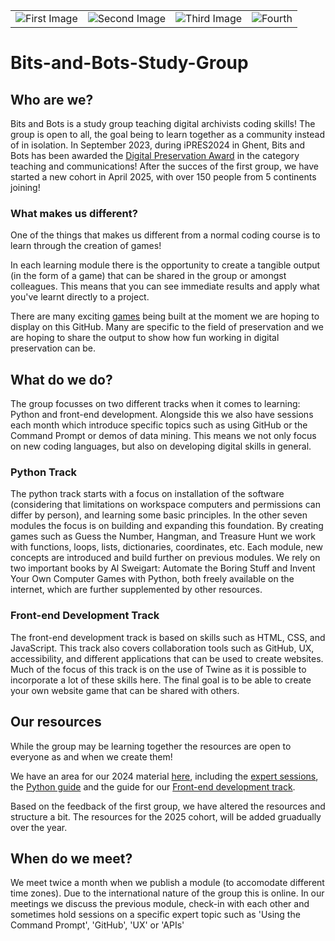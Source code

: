 |||||
|:-:|:-:|:-:|:-:|
|![First Image](https://github.com/Lotte-W/Bits-and-Bots-study-group/blob/main/media/Bits%20and%20Bots%20logo.jpg)|![Second Image](https://github.com/Lotte-W/Bits-and-Bots-study-group/blob/main/media/Bits%20and%20Bots%20logo.jpg)|![Third Image](https://github.com/Lotte-W/Bits-and-Bots-study-group/blob/main/media/Bits%20and%20Bots%20logo.jpg)|![Fourth](https://github.com/Lotte-W/Bits-and-Bots-study-group/blob/main/media/Bits%20and%20Bots%20logo.jpg)|

# Bits-and-Bots-Study-Group

## Who are we?
Bits and Bots is a study group teaching digital archivists coding skills! The group is open to all, the goal being to learn together as a community instead of in isolation. 
In September 2023, during iPRES2024 in Ghent, Bits and Bots has been awarded the [Digital Preservation Award](https://www.dpconline.org/events/digital-preservation-awards/the-finalists-award-for-teaching-and-communications) in the category teaching and communications! 
After the succes of the first group, we have started a new cohort in April 2025, with over 150 people from 5 continents joining!

### What makes us different?

One of the things that makes us different from a normal coding course is to learn through the creation of games!

In each learning module there is the opportunity to create a tangible output (in the form of a game) that can be shared in the group or amongst colleagues. This means that you can see immediate results and apply what you've learnt directly to a project. 

There are many exciting [games](https://github.com/Lotte-W/Bits-and-Bots-study-group/tree/main/Games) being built at the moment we are hoping to display on this GitHub. Many are specific to the field of preservation and we are hoping to share the output to show how fun working in digital preservation can be. 

## What do we do?

The group focusses on two different tracks when it comes to learning: Python and front-end development. Alongside this we also have sessions each month which introduce specific topics such as using GitHub or the Command Prompt or demos of data mining. This means we not only focus on new coding languages, but also on developing digital skills in general. 

### Python Track
The python track starts with a focus on installation of the software (considering that limitations on workspace computers and permissions can differ by person), and learning some basic principles. In the other seven modules the focus is on building and expanding this foundation. By creating games such as Guess the Number, Hangman, and Treasure Hunt we work with functions, loops, lists, dictionaries, coordinates, etc. Each module, new concepts are introduced and build further on previous modules. We rely on two important books by Al Sweigart: Automate the Boring Stuff and Invent Your Own Computer Games with Python, both freely available on the internet, which are further supplemented by other resources.

### Front-end Development Track
The front-end development track is based on skills such as HTML, CSS, and JavaScript. This track also covers collaboration tools such as GitHub, UX, accessibility, and different applications that can be used to create websites. Much of the focus of this track is on the use of Twine as it is possible to incorporate a lot of these skills here. The final goal is to be able to create your own website game that can be shared with others.

## Our resources
While the group may be learning together the resources are open to everyone as and when we create them!

We have an area for our 2024 material [here](https://github.com/Lotte-W/Bits-and-Bots-study-group/tree/fcf51bd7534ee166cdd3cafa78f4b6210eb863b0/2024), including the [expert sessions](https://github.com/Lotte-W/Bits-and-Bots-study-group/tree/fcf51bd7534ee166cdd3cafa78f4b6210eb863b0/2024/Expert_sessions), the [Python guide](https://github.com/Lotte-W/Bits-and-Bots-study-group/tree/fcf51bd7534ee166cdd3cafa78f4b6210eb863b0/2024/Python_recources) and the guide for our [Front-end development track](https://github.com/Lotte-W/Bits-and-Bots-study-group/tree/fcf51bd7534ee166cdd3cafa78f4b6210eb863b0/2024/front-end_resources).

Based on the feedback of the first group, we have altered the resources and structure a bit. The resources for the 2025 cohort, will be added gruadually over the year.


## When do we meet?
We meet twice a month when we publish a module (to accomodate different time zones). Due to the international nature of the group this is online. In our meetings we discuss the previous module, check-in with each other and sometimes hold sessions on a specific expert topic such as 'Using the Command Prompt', 'GitHub', 'UX' or 'APIs'


